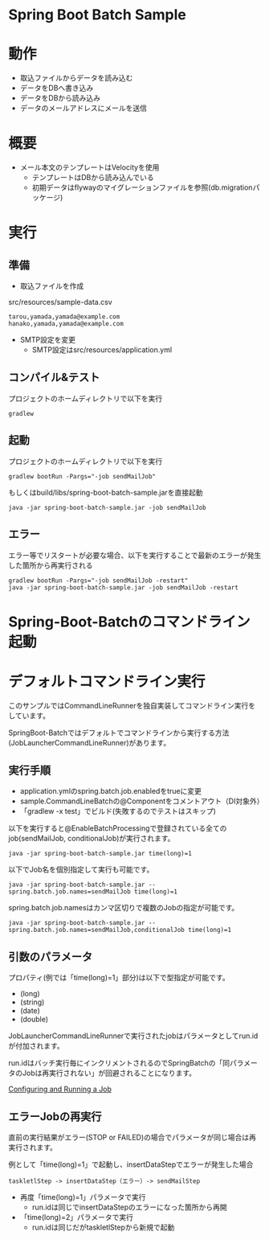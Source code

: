 Spring Boot Batch Sample
=====================================


# 動作

* 取込ファイルからデータを読み込む
* データをDBへ書き込み
* データをDBから読み込み
* データのメールアドレスにメールを送信

# 概要

* メール本文のテンプレートはVelocityを使用
    * テンプレートはDBから読み込んでいる
    * 初期データはflywayのマイグレーションファイルを参照(db.migrationパッケージ)

# 実行

## 準備

* 取込ファイルを作成

src/resources/sample-data.csv

    tarou,yamada,yamada@example.com
    hanako,yamada,yamada@example.com
    
* SMTP設定を変更
    * SMTP設定はsrc/resources/application.yml

## コンパイル&テスト

プロジェクトのホームディレクトリで以下を実行

    gradlew

## 起動

プロジェクトのホームディレクトリで以下を実行

    gradlew bootRun -Pargs="-job sendMailJob"

もしくはbuild/libs/spring-boot-batch-sample.jarを直接起動

    java -jar spring-boot-batch-sample.jar -job sendMailJob

## エラー

エラー等でリスタートが必要な場合、以下を実行することで最新のエラーが発生した箇所から再実行される

    gradlew bootRun -Pargs="-job sendMailJob -restart"
    java -jar spring-boot-batch-sample.jar -job sendMailJob -restart

# Spring-Boot-Batchのコマンドライン起動

# デフォルトコマンドライン実行

このサンプルではCommandLineRunnerを独自実装してコマンドライン実行をしています。

SpringBoot-Batchではデフォルトでコマンドラインから実行する方法(JobLauncherCommandLineRunner)があります。

## 実行手順

* application.ymlのspring.batch.job.enabledをtrueに変更
* sample.CommandLineBatchの@Componentをコメントアウト（DI対象外）
* 「gradlew -x test」でビルド(失敗するのでテストはスキップ)

以下を実行すると@EnableBatchProcessingで登録されている全てのjob(sendMailJob, conditionalJob)が実行されます。

    java -jar spring-boot-batch-sample.jar time(long)=1

以下でJob名を個別指定して実行も可能です。

    java -jar spring-boot-batch-sample.jar --spring.batch.job.names=sendMailJob time(long)=1

spring.batch.job.namesはカンマ区切りで複数のJobの指定が可能です。

    java -jar spring-boot-batch-sample.jar --spring.batch.job.names=sendMailJob,conditionalJob time(long)=1

## 引数のパラメータ

プロパティ(例では「time(long)=1」部分)は以下で型指定が可能です。

* (long)
* (string)
* (date)
* (double)

JobLauncherCommandLineRunnerで実行されたjobはパラメータとしてrun.idが付加されます。

run.idはバッチ実行毎にインクリメントされるのでSpringBatchの「同パラメータのJobは再実行されない」が回避されることになります。

[Configuring and Running a Job](http://docs.spring.io/spring-batch/trunk/reference/html/configureJob.html#restartability)

## エラーJobの再実行

直前の実行結果がエラー(STOP or FAILED)の場合でパラメータが同じ場合は再実行されます。

例として「time(long)=1」で起動し、insertDataStepでエラーが発生した場合

    taskletlStep -> insertDataStep（エラー）-> sendMailStep
    
* 再度「time(long)=1」パラメータで実行
    * run.idは同じでinsertDataStepのエラーになった箇所から再開
* 「time(long)=2」パラメータで実行
    * run.idは同じだがtaskletlStepから新規で起動
